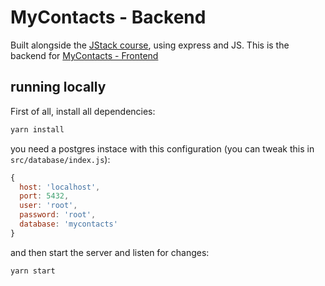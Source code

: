 # MyContacts - Backend

Built alongside the [JStack course](https://jstack.com.br/), using express and
JS. This is the backend for [MyContacts - Frontend](https://github.com/NeoVier/mycontacts-frontend)

## running locally

First of all, install all dependencies:

```bash
yarn install
```

you need a postgres instace with this configuration (you can tweak this in `src/database/index.js`):

```js
{
  host: 'localhost',
  port: 5432,
  user: 'root',
  password: 'root',
  database: 'mycontacts'
}
```

and then start the server and listen for changes:

```bash
yarn start
```
